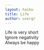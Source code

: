 ```yaml
---
layout: haiku
title: Life
author: usergr
---
```

Life is very short<br>
Ignore negativity<br>
Always be happy<br>
 
